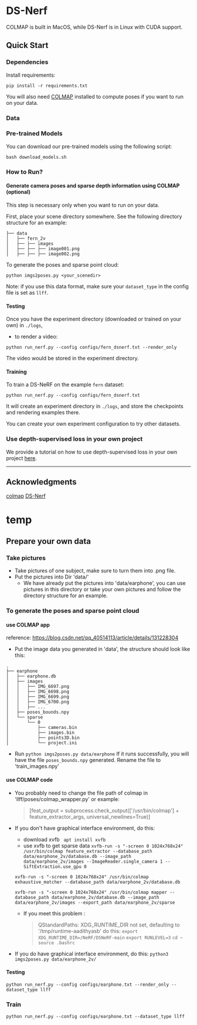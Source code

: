 # DS-Nerf
COLMAP is built in MacOS, while DS-Nerf is in Linux with CUDA support.

## Quick Start

### Dependencies

Install requirements:
```
pip install -r requirements.txt
```

You will also need [COLMAP](https://github.com/colmap/colmap) installed to compute poses if you want to run on your data.

### Data

### Pre-trained Models

You can download our pre-trained models using the following script:
```
bash download_models.sh
```

### How to Run?

#### Generate camera poses and sparse depth information using COLMAP (optional)

This step is necessary only when you want to run on your data.

First, place your scene directory somewhere. See the following directory structure for an example:
```
├── data
│   ├── fern_2v
│   ├── ├── images
│   ├── ├── ├── image001.png
│   ├── ├── ├── image002.png
```

To generate the poses and sparse point cloud:
```
python imgs2poses.py <your_scenedir>
```

Note: if you use this data format, make sure your `dataset_type` in the config file is set as `llff`.


#### Testing

Once you have the experiment directory (downloaded or trained on your own) in `./logs`, 

- to render a video:
```
python run_nerf.py --config configs/fern_dsnerf.txt --render_only
```

The video would be stored in the experiment directory.

<!-- - to only compute the evaluation metrics:
```
python run_nerf.py --config configs/fern_dsnerf.txt --eval
``` -->


#### Training

To train a DS-NeRF on the example `fern` dataset:
```
python run_nerf.py --config configs/fern_dsnerf.txt
```

It will create an experiment directory in `./logs`, and store the checkpoints and rendering examples there.

You can create your own experiment configuration to try other datasets.


### Use depth-supervised loss in your own project

We provide a tutorial on how to use depth-supervised loss in your own project [here](resources/tutorial.md).



---

## Acknowledgments

[colmap](https://github.com/colmap/colmap)
[DS-Nerf](https://github.com/dunbar12138/DSNeRF)

# temp

## Prepare your own data

### Take pictures
- Take pictures of one subject, make sure to turn them into .png file.
- Put the pictures into Dir 'data/'
  - We have already put the pictures into 'data/earphone', you can use pictures in this directory or take your own pictures and follow the directory structure for an example.
### To generate the poses and sparse point cloud

#### use COLMAP app
reference:
https://blog.csdn.net/qq_40514113/article/details/131228304

- Put the image data you generated in 'data', the structure should look like this:

```
.
├── earphone
│   ├── earphone.db
│   ├── images
│   │   ├── IMG_6697.png
│   │   ├── IMG_6698.png
│   │   ├── IMG_6699.png
│   │   ├── IMG_6700.png
│   │   ├── ...
│   ├── poses_bounds.npy
│   └── sparse
│       └── 0
│           ├── cameras.bin
│           ├── images.bin
│           ├── points3D.bin
│           └── project.ini
```

- Run 
```python imgs2poses.py data/earphone```
If it runs successfully, you will have the file  `poses_bounds.npy` generated.
Rename the file to 'train_images.npy'

#### use COLMAP code
- You probably need to change the file path of colmap in 'llff/poses/colmap_wrapper.py'
  or example:
  > [feat_output = subprocess.check_output(['/usr/bin/colmap'] + feature_extractor_args, universal_newlines=True)]
- If you don't have graphical interface environment, do this:
  - download xvfb
  ``` apt install xvfb```
  - use xvfb to get sparse data
  ```xvfb-run -s "-screen 0 1024x768x24" /usr/bin/colmap feature_extractor --database_path data/earphone_2v/database.db --image_path data/earphone_2v/images --ImageReader.single_camera 1 --SiftExtraction.use_gpu 0```

  ```xvfb-run -s "-screen 0 1024x768x24" /usr/bin/colmap exhaustive_matcher --database_path data/earphone_2v/database.db```
  
  ```xvfb-run -s "-screen 0 1024x768x24" /usr/bin/colmap mapper --database_path data/earphone_2v/database.db --image_path data/earphone_2v/images --export_path data/earphone_2v/sparse```
  - If you meet this problem :
    > QStandardPaths: XDG_RUNTIME_DIR not set, defaulting to '/tmp/runtime-aadithyasb'
    do this:
    ```export XDG_RUNTIME_DIR=/NeRF/DSNeRF-main```
    ```export RUNLEVEL=3```
    ```cd ~```
    ```source .bashrc```

- If you do have graphical interface environment, do this:
  ```python3 imgs2poses.py data/earphone_2v/```
  
#### Testing
```python run_nerf.py --config configs/earphone.txt --render_only --dataset_type llff```

### Train
 ```python run_nerf.py --config configs/earphone.txt --dataset_type llff```
